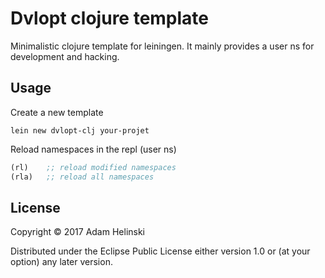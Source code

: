 # Dvlopt clojure template

Minimalistic clojure template for leiningen. It mainly provides a user ns for development and hacking.

## Usage

Create a new template
```
lein new dvlopt-clj your-projet
```

Reload namespaces in the repl (user ns)
```clj
(rl)    ;; reload modified namespaces
(rla)   ;; reload all namespaces
```

## License

Copyright © 2017 Adam Helinski

Distributed under the Eclipse Public License either version 1.0 or (at
your option) any later version.
